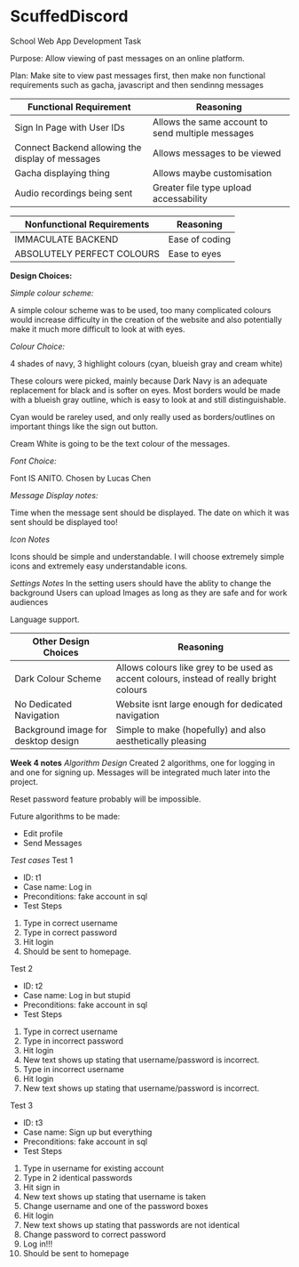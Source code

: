 # ScuffedDiscord
School Web App Development Task

Purpose: Allow viewing of past messages on an online platform.

Plan: Make site to view past messages first, then make non functional requirements such as gacha, javascript and then sendinng messages


| Functional Requirement | Reasoning |
| ------------------------------------------------------------------ | ----------- |
| Sign In Page with User IDs | Allows the same account to send multiple messages |
| Connect Backend allowing the display of messages | Allows messages to be viewed |
| Gacha displaying thing | Allows maybe customisation |
| Audio recordings being sent | Greater file type upload accessability |


| Nonfunctional Requirements | Reasoning |
| ----------- | ----------- |
| IMMACULATE BACKEND | Ease of coding|
| ABSOLUTELY PERFECT COLOURS | Ease to eyes|


**Design Choices:**

*Simple colour scheme:*

A simple colour scheme was to be used, too many complicated colours would increase difficulty in the creation of the website and also potentially make it much more difficult to look at with eyes.

*Colour Choice:*

4 shades of navy, 3 highlight colours (cyan, blueish gray and cream white)

These colours were picked, mainly because Dark Navy is an adequate replacement for black and is softer on eyes. Most borders would be made with a blueish gray outline, which is easy to look at and still distinguishable.

Cyan would be rareley used, and only really used as borders/outlines on important things like the sign out button.

Cream White is going to be the text colour of the messages.

*Font Choice:*

Font IS ANITO. Chosen by Lucas Chen

*Message Display notes:*

Time when the message sent should be displayed. The date on which it was sent should be displayed too!

*Icon Notes*

Icons should be simple and understandable. I will choose extremely simple icons and extremely easy understandable icons.

*Settings Notes*
In the setting users should have the ablity to change the background
Users can upload Images as long as they are safe and for work audiences

Language support.



| Other Design Choices | Reasoning |
| ----------- | ----------- |
| Dark Colour Scheme | Allows colours like grey to be used as accent colours, instead of really bright colours |
| No Dedicated Navigation | Website isnt large enough for dedicated navigation |
| Background image for desktop design |Simple to make (hopefully) and also aesthetically pleasing|



**Week 4 notes**
*Algorithm Design*
Created 2 algorithms, one for logging in and one for signing up. Messages will be integrated much later into the project.

Reset password feature probably will be impossible.

Future algorithms to be made:
- Edit profile
- Send Messages

*Test cases*
Test 1
- ID: t1
- Case name: Log in
- Preconditions: fake account in sql
- Test Steps
1. Type in correct username
2. Type in correct password
3. Hit login
4. Should be sent to homepage.

Test 2
- ID: t2
- Case name: Log in but stupid
- Preconditions: fake account in sql
- Test Steps
1. Type in correct username
2. Type in incorrect password
3. Hit login
4. New text shows up stating that username/password is incorrect.
5. Type in incorrect username
6. Hit login
7. New text shows up stating that username/password is incorrect.

Test 3
- ID: t3
- Case name: Sign up but everything
- Preconditions: fake account in sql
- Test Steps
1. Type in username for existing account
2. Type in 2 identical passwords
3. Hit sign in
4. New text shows up stating that username is taken
5. Change username and one of the password boxes
6. Hit login
7. New text shows up stating that passwords are not identical
8. Change password to correct password
9. Log in!!!
10. Should be sent to homepage



